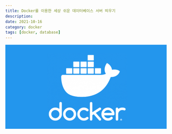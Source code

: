 ```yaml
---
title: Docker를 이용한 세상 쉬운 데이터베이스 서버 띄우기
description:
date: 2021-10-16
category: docker
tags: [docker, database]
---
```


![docker](./img/docker.png)
